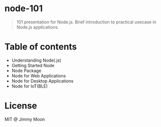 # node-101

> 101 presentation for Node.js. Brief introduction to practical usecase in Node.js applications.

# Table of contents

- Understanding Node(.js)
- Getting Started Node
- Node Package
- Node for Web Applications 
- Node for Desktop Applications
- Node for IoT(BLE)

# License

MIT @ Jimmy Moon   
